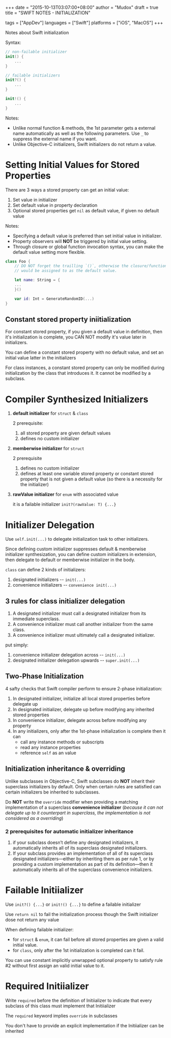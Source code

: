 +++
date      = "2015-10-13T03:07:00+08:00"
author    = "Mudox"
draft     = true
title     = "SWIFT NOTES - INITIALIZATION"

tags      = ["AppDev"]
languages = ["Swift"]
platforms = ["iOS", "MacOS"]
+++

Notes about Swift initialization
<!--more-->

Syntax:

```swift
// non-failable initializer
init() {
    ...
}

// failable initializers
init?() {
    ...
}

init!() {
    ...
}
```

Notes:

+ Unlike normal function & methods, the 1st parameter gets a external name
  automatically as well as the following parameters. Use `_` to suppress the
  external name if you want.
+ Unlike Objective-C initializers, Swift initializers do not return a value.

# Setting Initial Values for Stored Properties

There are 3 ways a stored property can get an initial value:

1. Set value in initializer
2. Set default value in property declaration
3. Optional stored properties get `nil` as default value, if given no default value

Notes:

+ Specifying a default value is preferred than set initial value in initializer.
+ Property observers will __NOT__ be triggered by initial value setting.
+ Through closure or global function invocation syntax, you can make the
  default value setting more flexible.

```swift
class Foo {
    // DO NOT forget the trailling `()`, otherwise the closure/function itself
    // would be assigned to as the default value.

    let name: String = {
    ...
    }()

    var id: Int = GenerateRandomID(...)
}
```

## Constant stored property iniitialization

For constant stored property, if you given a default value in definition,
then it's initialization is complete, you CAN NOT modify it's value later
in initializers.

You can define a constant stored property with no default value, and set an
initial value latter in the initializers

For class instances, a constant stored property can only be modified during
initialization by the class that introduces it. It cannot be modified by a
subclass.

# Compiler Synthesized Initializers

1. __default initializer__ for `struct` & `class`

    2 prerequisite:

    1. all stored property are given default values
    2. defines no custom initializer

2. __memberwise initializer__ for `struct`

    2 prerequisite

    1. defines no custom initializer
    2. defines at least one variable stored property or constant stored property
       that is not given a default value (so there is a necessity for the initializer)

3. __rawValue initializer__ for `enum` with associated value

    it is a failable initializer `init?(rawValue: T) {...}`

# Initializer Delegation

Use `self.init(...)` to delegate initialization task to other initializers.

Since defining custom initializer suppresses default & memberwise initializer
synthesization, you can define custom initializers in extension, then delegate
to default or memberwise initializer in the body.

`class` can define 2 kinds of initializers:

1. designated initializers -- `init(...)`
2. convenience initializers -- `convenience init(...)`

## 3 rules for class initializer delegation

1. A designated initializer must call a designated initializer from its
   immediate superclass.
2. A convenience initializer must call another initializer from the same class.
3. A convenience initializer must ultimately call a designated initializer.

put simply:

1. convenience initializer delegation across -- `init(...)`
2. designated initializer delegation upwards -- `super.init(...)`

## Two-Phase Initialization

4 safty checks that Swift compiler perform to ensure 2-phase initialization:

1. In designated initializer, initialize all local stored properties before
   delegate up
2. In designated initializer, delegate up before modifying any inherited stored
   properties
3. In convenience initializer, delegate across before modifying any property
4. In any initializers, only after the 1st-phase initialization is complete
   then it can
    - call any instance methods or subscripts
    - read any instance properties
    - reference `self` as an value

## Initialization inheritance & overriding

Unlike subclasses in Objective-C, Swift subclasses do __NOT__ inherit their
superclass initializers by default. Only when certain rules are satisfied can
certain initializers be inherited to subclasses.

Do __NOT__ write the `override` modifier when providing a matching
implementation of a superclass __convenience initializer__ (_because it can not
delegate up to it counterpart in superclass, the implementation is not
considered as a overriding_)

### 2 prerequisites for automatic initializer inheritance

1. if your subclass doesn’t define any designated initializers, it
   automatically inherits all of its superclass designated initializers.
2. If your subclass provides an implementation of all of its superclass
   designated initializers—either by inheriting them as per rule 1, or by
   providing a custom implementation as part of its definition—then it
   automatically inherits all of the superclass convenience initializers.

# Failable Initiializer

Use `init?() {...}` or `init!() {...}` to define a failable initializer

Use `return nil` to fail the initialization process though the Swift
initializer dose not return any value

When defining failable initializer:

+ for `struct` & `enum`, it can fail before all stored properties are given a
  valid initial value.
+ for `class`, only after the 1st initialization is completed can it fail.

You can use constant implicitly unwrapped optional property to satisfy rule #2
without first assign an valid initial value to it.

# Required Initiializer

Write `required` before the definition of Initiializer to indicate that every
subclass of this class must implement that Initiializer

The `required` keyword implies `override` in subclasses

You don't have to provide an explicit implementation if the Initiializer can be
inherited

